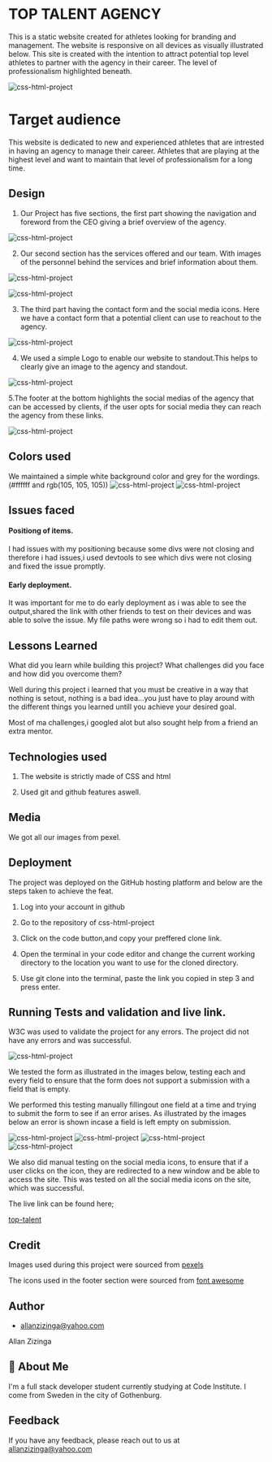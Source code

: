 # TOP TALENT AGENCY

This is a static website created for athletes looking for branding and management.
The website is responsive on all devices as visually illustrated below. This site is created with the intention to attract potential top level athletes to partner with the agency in their career. The level of professionalism highlighted beneath.

![css-html-project](assets/images/responsive.png)

# Target audience

This website is dedicated to new and experienced athletes that are intrested in having an agency to manage their career. Athletes that are playing at the highest level and want to maintain that level of professionalism for a long time.

## Design

1. Our Project has five sections, the first part showing the navigation and foreword from the CEO giving a brief overview of the agency.

![css-html-project](assets/images/ceo.png)

2. Our second section has the services offered and our team. With images of the personnel behind the services and brief information about them.

![css-html-project](assets/images/services.png)

![css-html-project](assets/images/team.png)

3. The third part having the contact form and the social media icons. Here we have a contact form that a potential client can use to reachout to the agency.

![css-html-project](assets/images/contact1.png)

4. We used a simple Logo to enable our website to standout.This helps to clearly give an image to the agency and standout.

![css-html-project](assets/images/logo.png)

5.The footer at the bottom highlights the social medias of the agency that can be accessed by clients, if the user opts for social media they can reach the agency from these links.

![css-html-project](assets/images/socials.png)

## Colors used

We maintained a simple white background color and grey for the wordings. (#ffffff and rgb(105, 105, 105))
![css-html-project](assets/images/white.png)
![css-html-project](assets/images/grey.png)

## Issues faced

#### Positiong of items.

I had issues with my positioning because some divs were not closing and therefore i had issues,i used devtools to see which divs were not closing and fixed the issue promptly.

#### Early deployment.

It was important for me to do early deployment as i was able to see the output,shared the link with other friends to test on their devices and was able to solve the issue. My file paths were wrong so i had to edit them out.

## Lessons Learned

What did you learn while building this project? What challenges did you face and how did you overcome them?

Well during this project i learned that you must be creative in a way that nothing is setout, nothing is a bad idea...you just have to play around with the different things you learned untill you achieve your desired goal.

Most of ma challenges,i googled alot but also sought help from a friend an extra mentor.

## Technologies used

1. The website is strictly made of CSS and html

2. Used git and github features aswell.

## Media

We got all our images from pexel.

## Deployment

The project was deployed on the GitHub hosting platform and below are the steps taken to achieve the feat.

1. Log into your account in github

2. Go to the repository of css-html-project

3. Click on the code button,and copy your preffered clone link.

4. Open the terminal in your code editor and change the current working directory to the location you want to use for the cloned directory.

5. Use git clone into the terminal, paste the link you copied in step 3 and press enter.

## Running Tests and validation and live link.

W3C was used to validate the project for any errors. The project did not have any errors and was successful.

![css-html-project](assets/images/valid.png)

We tested the form as illustrated in the images below, testing each and every field to ensure that the form does not support a submission with a field that is empty.

We performed this testing manually fillingout one field at a time and trying to submit the form to see if an error arises. As illustrated by the images below an error is shown incase a field is left empty on submission.

![css-html-project](assets/images/form1.png)
![css-html-project](assets/images/form2.png)
![css-html-project](assets/images/form2.png)
![css-html-project](assets/images/form4.png)

We also did manual testing on the social media icons, to ensure that if a user clicks on the icon, they are redirected to a new window and be able to access the site. This was tested on all the social media icons on the site, which was successful.

The live link can be found here;

[top-talent](https://allano256.github.io/top-talent/)

## Credit

Images used during this project were sourced from
[pexels](https://pexels.com/sv-se/)

The icons used in the footer section were sourced from
[font awesome](https://fontawesome.com)

## Author

- [allanzizinga@yahoo.com](https://www.github.com/octokatherine)

Allan Zizinga

## 🚀 About Me

I'm a full stack developer student currently studying at Code Institute.
I come from Sweden in the city of Gothenburg.

## Feedback

If you have any feedback, please reach out to us at allanzizinga@yahoo.com
